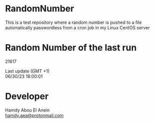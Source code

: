 # RandomNumber    
This is a test repository where a random number is pushed to a file automatically passwordless from a cron job in my Linux CentOS server    
# Random Number of the last run   
21617
      
Last update (GMT +1)    
06/30/23 18:00:01
# Developer    
Hamdy Abou El Anein   
hamdy.aea@protonmail.com
